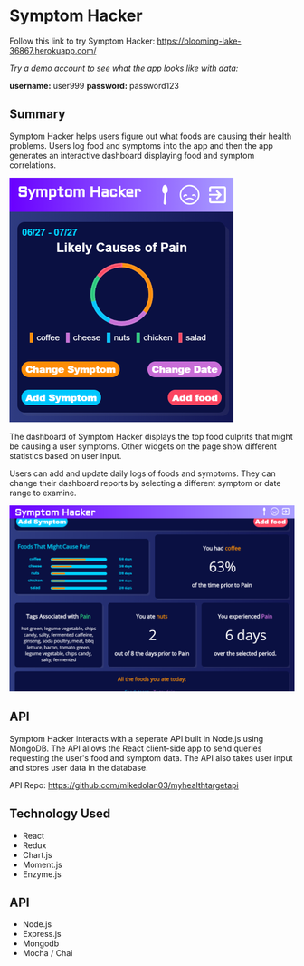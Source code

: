 Symptom Hacker
================

Follow this link to try Symptom Hacker: https://blooming-lake-36867.herokuapp.com/

*Try a demo account to see what the app looks like with data:* 

**username:** user999
**password:** password123

Summary
------------------

Symptom Hacker helps users figure out what foods are causing their health problems. Users log food and symptoms into the app and then the app generates an interactive dashboard displaying food and symptom correlations. 

![alt text](https://github.com/mikedolan03/myhealthtarget/blob/master/src/components/shgraph.png "Symptom Hacker Dashboard Graph")

The dashboard of Symptom Hacker displays the top food culprits that might be causing a user symptoms. Other widgets on the page show different statistics based on user input. 

Users can add and update daily logs of foods and symptoms. They can change their dashboard reports by selecting a different symptom or date range to examine. 

![alt text](https://github.com/mikedolan03/myhealthtarget/blob/master/src/components/shdeskdash.png "Symptom Hacker Dashboard Widgets Desktop version")

API
------------
Symptom Hacker interacts with a seperate API built in Node.js using MongoDB. The API allows the React client-side app to send queries requesting the user's food and symptom data. The API also takes user input and stores user data in the database.  

API Repo: https://github.com/mikedolan03/myhealthtargetapi

Technology Used
-----------
* React
* Redux
* Chart.js
* Moment.js
* Enzyme.js 

API
------------
* Node.js
* Express.js
* Mongodb
* Mocha / Chai


